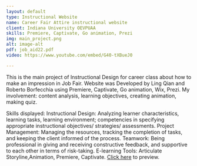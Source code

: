 ```yaml
---
layout: default
type: Instructional Website
name: Career Fair Attire instructional website
client: Indiana University OEVPUAA
skills: Premiere, Captivate, Go animation, Prezi
img: main_project.png
alt: image-alt
pdf: job_aid22.pdf
video: https://www.youtube.com/embed/G40-tXBueJ0

---
```

This is the main project of Instructional Design for career class about how to make an impression in Job Fair. Website was Developed by Ling Qian and Roberto Borfecchia using Premiere, Captivate, Go animation, Wix, Prezi. 
My involvement: content analysis, learning objectives, creating animation, making quiz.

Skills displayed: 
Instructional Design: Analyzing learner characteristics, learning tasks, learning environment; competencies in specifying appropriate instructional objectives/ strategies/ assessments.
Project Management: Managing the resources, tracking the completion of tasks, and keeping the client informed of the process.
Teamwork: Being professional in giving and receiving constructive feedback, and supportive to each other in terms of risk-taking.
E-learning Tools:  Articulate Storyline,Animation, Premiere, Captivate.
<a href="https://roborf.wixsite.com/career" target="_blank">Click here</a> to preview.

